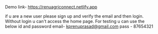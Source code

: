 Demo link- https://renuagriconnect.netlify.app

if u are a new user please sign up and verify the email and then login.
Without login u can't access the home page.
For testing u can use the below id and password
email- kprenuprasad@gmail.com
pass - 87654321

